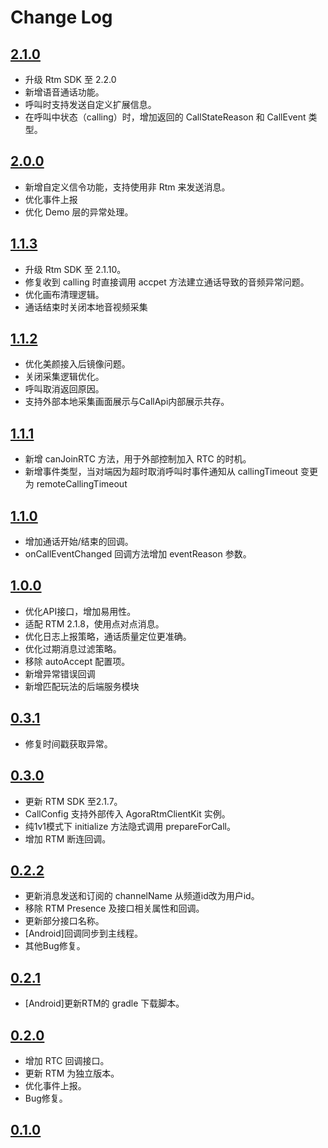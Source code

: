 # Change Log

## [2.1.0](https://github.com/AgoraIO-Community/CallAPI/releases/tag/2.1.0)

- 升级 Rtm SDK 至 2.2.0
- 新增语音通话功能。
- 呼叫时支持发送自定义扩展信息。
- 在呼叫中状态（calling）时，增加返回的 CallStateReason 和 CallEvent 类型。

## [2.0.0](https://github.com/AgoraIO-Community/CallAPI/releases/tag/2.0.0)

- 新增自定义信令功能，支持使用非 Rtm 来发送消息。
- 优化事件上报
- 优化 Demo 层的异常处理。

## [1.1.3](https://github.com/AgoraIO-Community/CallAPI/releases/tag/1.1.3)

- 升级 Rtm SDK 至 2.1.10。
- 修复收到 calling 时直接调用 accpet 方法建立通话导致的音频异常问题。
- 优化画布清理逻辑。
- 通话结束时关闭本地音视频采集
  

## [1.1.2](https://github.com/AgoraIO-Community/CallAPI/releases/tag/1.1.2)

- 优化美颜接入后镜像问题。
- 关闭采集逻辑优化。
- 呼叫取消返回原因。
- 支持外部本地采集画面展示与CallApi内部展示共存。

## [1.1.1](https://github.com/AgoraIO-Community/CallAPI/releases/tag/1.1.1)

- 新增 canJoinRTC 方法，用于外部控制加入 RTC 的时机。
- 新增事件类型，当对端因为超时取消呼叫时事件通知从 callingTimeout 变更为 remoteCallingTimeout

## [1.1.0](https://github.com/AgoraIO-Community/CallAPI/releases/tag/1.1.0)

- 增加通话开始/结束的回调。
- onCallEventChanged 回调方法增加 eventReason 参数。

## [1.0.0](https://github.com/AgoraIO-Community/CallAPI/releases/tag/1.0.0)

- 优化API接口，增加易用性。
- 适配 RTM 2.1.8，使用点对点消息。
- 优化日志上报策略，通话质量定位更准确。
- 优化过期消息过滤策略。
- 移除 autoAccept 配置项。
- 新增异常错误回调
- 新增匹配玩法的后端服务模块

## [0.3.1](https://github.com/AgoraIO-Community/CallAPI/releases/tag/0.3.1)

- 修复时间戳获取异常。

## [0.3.0](https://github.com/AgoraIO-Community/CallAPI/releases/tag/0.3.0)

- 更新 RTM SDK 至2.1.7。
- CallConfig 支持外部传入 AgoraRtmClientKit 实例。
- 纯1v1模式下 initialize 方法隐式调用 prepareForCall。
- 增加 RTM 断连回调。

## [0.2.2](https://github.com/AgoraIO-Community/CallAPI/releases/tag/0.2.2)

- 更新消息发送和订阅的 channelName 从频道id改为用户id。
- 移除 RTM Presence 及接口相关属性和回调。
- 更新部分接口名称。
- [Android]回调同步到主线程。
- 其他Bug修复。

## [0.2.1](https://github.com/AgoraIO-Community/CallAPI/releases/tag/0.2.1)

- [Android]更新RTM的 gradle 下载脚本。

## [0.2.0](https://github.com/AgoraIO-Community/CallAPI/releases/tag/0.2.0)

- 增加 RTC 回调接口。
- 更新 RTM 为独立版本。
- 优化事件上报。
- Bug修复。

## [0.1.0](https://github.com/AgoraIO-Community/CallAPI/releases/tag/0.1.0)


